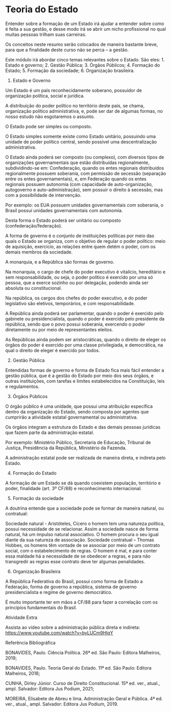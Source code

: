 # Teoria do Estado 

Entender sobre a formação de um Estado irá ajudar a entender sobre como é feita a sua gestão, e desse modo irá se abrir um nicho profissional no qual muitas pessoas trilham suas carreiras.

Os conceitos neste resumo serão colocados de maneira bastante breve, para que a finalidade deste curso não se perca – a gestão.

Este módulo irá abordar cinco temas relevantes sobre o Estado. São eles: 1. Estado e governo; 2. Gestão Pública; 3. Órgãos Públicos; 4. Formação do Estado; 5. Formação da sociedade; 6. Organização brasileira.

 

1. Estado e Governo

Um Estado é um país reconhecidamente soberano, possuidor de organização política, social e jurídica.

A distribuição do poder político no território deste país, se chama, organização político administrativa, e, pode ser dar de algumas formas, no nosso estudo não esgotaremos o assunto.

O Estado pode ser simples ou composto.

O Estado simples somente existe como Estado unitário, possuindo uma unidade de poder político central, sendo possível uma descentralização administrativa.

O Estado ainda poderá ser composto (ou complexo), com diversos tipos de organizações governamentais que estão distribuídas regionalmente, subdividindo-se em: Confederação, quando os entes regionais distribuídos regionalmente possuem soberania, com permissão de secessão (separação entre os entes governamentais), e, em Federação quando os entes regionais possuem autonomia (com capacidade de auto-organização, autogoverno e auto-administração), sem possuir o direito à secessão, mas com a possibilidade de intervenção.

Por exemplo: os EUA possuem unidades governamentais com soberania, o Brasil possui unidades governamentais com autonomia.

Desta forma o Estado poderá ser unitário ou composto (confederação/federação).

A forma de governo é o conjunto de instituições políticas por meio das quais o Estado se organiza, com o objetivo de regular o poder político: meio de aquisição, exercício, as relações entre quem detém o poder, com os demais membros da sociedade.

A monarquia, e a República são formas de governo.

Na monarquia, o cargo de chefe do poder executivo é vitalício, hereditário e sem responsabilidade, ou seja, o poder político é exercido por uma só pessoa, que a exerce sozinho ou por delegação, podendo ainda ser absoluta ou constitucional.

Na república, os cargos dos chefes do poder executivo, e do poder legislativo são eletivos, temporários, e com responsabilidade.

A República ainda poderá ser parlamentar, quando o poder é exercido pelo gabinete ou presidencialista, quando o poder é exercido pelo presidente da república, sendo que o povo possui soberania, exercendo o poder diretamente ou por meio de representantes eleitos.

As Repúblicas ainda podem ser aristocráticas, quando o direito de eleger os órgãos do poder é exercido por uma classe privilegiada, e democrática, na qual o direito de eleger é exercido por todos.

 

2. Gestão Pública

Entendidas formas de governo e forma de Estado fica mais fácil entender a gestão pública, que é a gestão do Estado por meio dos seus órgãos, e outras instituições, com tarefas e limites estabelecidos na Constituição, leis e regulamentos.

 

3. Órgãos Públicos

O órgão público é uma unidade, que possui uma atribuição específica dentro da organização do Estado, sendo composta por agentes que cumprirão a atividade estatal governamental ou administrativa.

Os órgãos integram a estrutura do Estado e das demais pessoas jurídicas que fazem parte da administração estatal.

Por exemplo: Ministério Público, Secretaria de Educação, Tribunal de Justiça, Presidência da República, Ministério da Fazenda.

A administração estatal pode ser realizada de maneira direta, e indireta pelo Estado.

 

4. Formação do Estado

A formação de um Estado se dá quando coexistem população, território e poder, finalidade (art. 3º CF/88) e reconhecimento internacional.

 

5. Formação da sociedade

A doutrina entende que a sociedade pode se formar de maneira natural, ou contratual:

Sociedade natural - Aristóteles, Cícero o homem tem uma natureza política, possui necessidade de se relacionar. Assim a sociedade nasce de forma natural, há um impulso natural associativo. O homem procura o seu igual diante da sua natureza de associação.
Sociedade contratual – Thomas Hobbes, os homens têm vontade de se associar por meio de um contrato social, com o estabelecimento de regras. O homem é mal, e para conter essa maldade há a necessidade de se obedecer a regras, e para não transgredir as regras esse contrato deve ter algumas penalidades.
 

6. Organização Brasileira

A República Federativa do Brasil, possui como forma de Estado a Federação, forma de governo a república, sistema de governo presidencialista e regime de governo democrático.

É muito importante ter em mãos a CF/88 para fazer a correlação com os princípios fundamentais do Brasil.

 

 

Atividade Extra

Assista ao vídeo sobre a administração pública direta e indireta: https://www.youtube.com/watch?v=byLUCm9HlqY

 

 

Referência Bibliográfica

BONAVIDES, Paulo. Ciência Política. 26ª ed. São Paulo: Editora Malheiros, 2019;

BONAVIDES, Paulo. Teoria Geral do Estado. 11ª ed. São Paulo: Editora Malheiros, 2018;

CUNHA, Dirley Júnior. Curso de Direito Constitucional. 15ª ed. ver., atual., ampl. Salvador: Editora Jus Podium, 2021;

MOREIRA, Elisabete de Abreu e lima. Administração Geral e Pública. 4ª ed. ver., atual., ampl. Salvador: Editora Jus Podium, 2019.